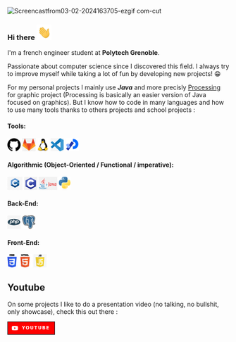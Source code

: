![Screencastfrom03-02-2024163705-ezgif com-cut](https://github.com/RDel-Medico/RDel-Medico/assets/95379424/7750c07c-d4ce-4c24-ac23-191a35e2a799)

### Hi there <img src="./assets/hi.gif" width="35" />

I'm a french engineer student at **Polytech Grenoble**.

Passionate about computer science since I discovered this field.
I always try to improve myself while taking a lot of fun by developing new projects! 😁

For my personal projects I mainly use ***Java*** and more precisly <a href="https://processing.org/">Processing</a> for graphic project (Processing is basically an easier version of Java focused on graphics).
But I know how to code in many languages and how to use many tools thanks to others projects and school projects :

#### Tools:
<code><img height="30" src="./assets/git.png"></code>
<code><img height="30" src="./assets/gitlab.png"></code>
<code><img height="30" src="./assets/linux.png"></code>
<code><img height="30" src="./assets/vscode.png"></code>
<code><img height="30" src="./assets/processing.png"></code>

#### Algorithmic (Object-Oriented / Functional / imperative):
<code><img height="30" src="./assets/c++.png"></code>
<code><img height="30" src="./assets/c.png"></code>
<code><img height="30" src="./assets/java.png"></code>
<code><img height="30" src="./assets/python.png"></code>

#### Back-End:
<code><img height="30" src="./assets/php.png"></code>
<code><img height="30" src="./assets/postgre.png"></code>

#### Front-End:
<code><img height="30" src="./assets/css.png"></code>
<code><img height="30" src="./assets/html.png"></code>
<code><img height="30" src="./assets/js.png"></code>


## Youtube
On some projects I like to do a presentation video (no talking, no bullshit, only showcase), check this out there : 

<a href="https://www.youtube.com/@remi7924/videos">
<img src="./assets/youtubeBanner.png">
</a>
